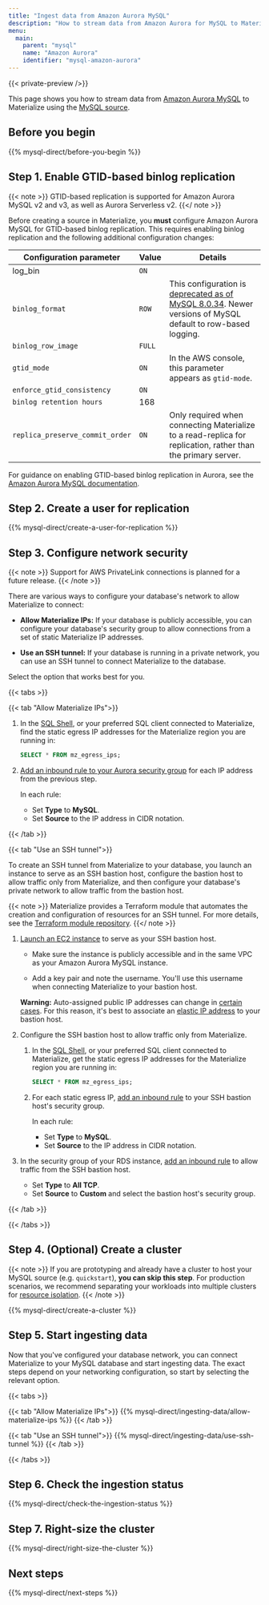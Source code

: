 ```yaml
---
title: "Ingest data from Amazon Aurora MySQL"
description: "How to stream data from Amazon Aurora for MySQL to Materialize"
menu:
  main:
    parent: "mysql"
    name: "Amazon Aurora"
    identifier: "mysql-amazon-aurora"
---
```


{{< private-preview />}}

This page shows you how to stream data from [Amazon Aurora MySQL](https://aws.amazon.com/rds/aurora/)
to Materialize using the [MySQL source](/sql/create-source/mysql/).

## Before you begin

{{% mysql-direct/before-you-begin %}}

## Step 1. Enable GTID-based binlog replication

{{< note >}}
GTID-based replication is supported for Amazon Aurora MySQL v2 and v3, as well
as Aurora Serverless v2.
{{</ note >}}

Before creating a source in Materialize, you **must** configure Amazon Aurora
MySQL for GTID-based binlog replication. This requires enabling binlog replication and
the following additional configuration changes:

Configuration parameter          | Value  | Details
---------------------------------|--------| -------------------------------
log_bin                          | `ON`   |
`binlog_format`                  | `ROW`  | This configuration is [deprecated as of MySQL 8.0.34](https://dev.mysql.com/doc/refman/8.0/en/replication-options-binary-log.html#sysvar_binlog_format). Newer versions of MySQL default to row-based logging.
`binlog_row_image`               | `FULL` |
`gtid_mode`                      | `ON`   | In the AWS console, this parameter appears as `gtid-mode`.
`enforce_gtid_consistency`       | `ON`   |
`binlog retention hours`         | 168    |
`replica_preserve_commit_order`  | `ON`   | Only required when connecting Materialize to a read-replica for replication, rather than the primary server.

For guidance on enabling GTID-based binlog replication in Aurora, see the
[Amazon Aurora MySQL documentation](https://docs.aws.amazon.com/AmazonRDS/latest/AuroraUserGuide/mysql-replication-gtid.html).

## Step 2. Create a user for replication

{{% mysql-direct/create-a-user-for-replication %}}

## Step 3. Configure network security

{{< note >}}
Support for AWS PrivateLink connections is planned for a future release.
{{< /note >}}

There are various ways to configure your database's network to allow Materialize
to connect:

- **Allow Materialize IPs:** If your database is publicly accessible, you can
    configure your database's security group to allow connections from a set of
    static Materialize IP addresses.

- **Use an SSH tunnel:** If your database is running in a private network, you
    can use an SSH tunnel to connect Materialize to the database.

Select the option that works best for you.

{{< tabs >}}

{{< tab "Allow Materialize IPs">}}

1. In the [SQL Shell](https://console.materialize.com/), or your preferred SQL
   client connected to Materialize, find the static egress IP addresses for the
   Materialize region you are running in:

    ```sql
    SELECT * FROM mz_egress_ips;
    ```

1. [Add an inbound rule to your Aurora security group](https://docs.aws.amazon.com/AmazonRDS/latest/AuroraUserGuide/Overview.RDSSecurityGroups.html)
    for each IP address from the previous step.

    In each rule:

    - Set **Type** to **MySQL**.
    - Set **Source** to the IP address in CIDR notation.

{{< /tab >}}

{{< tab "Use an SSH tunnel">}}

To create an SSH tunnel from Materialize to your database, you launch an
instance to serve as an SSH bastion host, configure the bastion host to allow
traffic only from Materialize, and then configure your database's private
network to allow traffic from the bastion host.

{{< note >}}
Materialize provides a Terraform module that automates the creation and
configuration of resources for an SSH tunnel. For more details, see the
[Terraform module repository](https://github.com/MaterializeInc/terraform-aws-ec2-ssh-bastion).
{{</ note >}}

1. [Launch an EC2 instance](https://docs.aws.amazon.com/AWSEC2/latest/UserGuide/LaunchingAndUsingInstances.html)
    to serve as your SSH bastion host.

    - Make sure the instance is publicly accessible and in the same VPC as your
      Amazon Aurora MySQL instance.

    - Add a key pair and note the username. You'll use this username when
      connecting Materialize to your bastion host.

    **Warning:** Auto-assigned public IP addresses can change in [certain cases](https://docs.aws.amazon.com/AWSEC2/latest/UserGuide/using-instance-addressing.html#concepts-public-addresses).
      For this reason, it's best to associate an [elastic IP address](https://docs.aws.amazon.com/AWSEC2/latest/UserGuide/using-instance-addressing.html#ip-addressing-eips)
      to your bastion host.

1. Configure the SSH bastion host to allow traffic only from Materialize.

    1. In the [SQL Shell](https://console.materialize.com/), or your preferred
       SQL client connected to Materialize, get the static egress IP addresses for
       the Materialize region you are running in:

       ```sql
       SELECT * FROM mz_egress_ips;
       ```

    1. For each static egress IP, [add an inbound rule](https://docs.aws.amazon.com/AWSEC2/latest/UserGuide/ec2-security-groups.html)
       to your SSH bastion host's security group.

        In each rule:

        - Set **Type** to **MySQL**.
        - Set **Source** to the IP address in CIDR notation.

1. In the security group of your RDS instance, [add an inbound rule](https://docs.aws.amazon.com/AmazonRDS/latest/UserGuide/Overview.RDSSecurityGroups.html)
   to allow traffic from the SSH bastion host.

    - Set **Type** to **All TCP**.
    - Set **Source** to **Custom** and select the bastion host's security
      group.

{{< /tab >}}

{{< /tabs >}}

## Step 4. (Optional) Create a cluster

{{< note >}}
If you are prototyping and already have a cluster to host your MySQL
source (e.g. `quickstart`), **you can skip this step**. For production
scenarios, we recommend separating your workloads into multiple clusters for
[resource isolation](https://materialize.com/docs/sql/create-cluster/#resource-isolation).
{{< /note >}}

{{% mysql-direct/create-a-cluster %}}

## Step 5. Start ingesting data

[//]: # "TODO(morsapaes) MySQL connections support multiple SSL modes. We should
adapt to that, rather than just state SSL MODE REQUIRED."

Now that you've configured your database network, you can connect Materialize to
your MySQL database and start ingesting data. The exact steps depend on your
networking configuration, so start by selecting the relevant option.

{{< tabs >}}

{{< tab "Allow Materialize IPs">}}
{{% mysql-direct/ingesting-data/allow-materialize-ips %}}
{{< /tab >}}

{{< tab "Use an SSH tunnel">}}
{{% mysql-direct/ingesting-data/use-ssh-tunnel %}}
{{< /tab >}}

{{< /tabs >}}

[//]: # "TODO(morsapaes) Replace these Step 6. and 7. with guidance using the
new progress metrics in mz_source_statistics + console monitoring, when
available(also for PostgreSQL)."

## Step 6. Check the ingestion status

{{% mysql-direct/check-the-ingestion-status %}}

## Step 7. Right-size the cluster

{{% mysql-direct/right-size-the-cluster %}}

## Next steps

{{% mysql-direct/next-steps %}}
